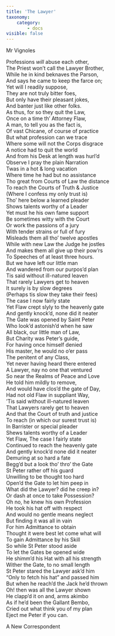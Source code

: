 ```yaml
---
title: 'The Lawyer'
taxonomy:
    category:
        - docs
visible: false
---
```


<div class="author">Mr Vignoles</div>  

Professions *will* abuse each other,  
The Priest won’t call the Lawyer Brother,  
While he in kind beknaves the Parson,  
And says he came to keep the farce on;  
Yet will I readily suppose,  
They are not truly bitter foes,  
But only have their pleasant jokes,  
And banter just like other folks.  
As thus, for so they quit the Law,  
Once on a time th’ Attorney Flaw,  
A man, to tell you as the fact is,  
Of vast Chicane, of course of practice  
But what profession can we trace  
Where some will not the Corps disgrace  
A notice had to quit the world  
And from his Desk at length was hurl’d  
Observe I pray the plain Narration  
Twas in a hot & long vacation  
Where time he had but no assistance  
Tho great from Courts of Law the distance  
To reach the Courts of Truth & Justice  
(Where I confess my only trust is)  
Tho’ here below a learned pleader  
Shows talents worthy of a Leader  
Yet must he his own fame support  
Be sometimes witty with the Court  
Or work the passions of a jury  
With tender strains or full of fury  
Misleads them all tho’ twelve apostles  
While with new Law the Judge he jostles  
And makes them all give up their pow’rs  
To Speeches of at least three hours.  
But we have left our little man  
And wandered from our purpos’d plan  
Tis said without ill-natured leaven  
<span data-tippy="If ever" class="green">That rarely</span> Lawyers get to heaven  
It surely is by slow degrees  
(Perhaps tis slow they take their fees)  
The case I now fairly state  
<span data-tippy="Flaw reach’d at length to Heaven’s high gate" class="green">Yet Flaw crept slyly to the heavenly gate</span>  
<span data-tippy="Quite spent her rapt" class="green">And gently knock’d</span>, none did it neater  
The Gate was opened by Saint Peter  
Who look’d astonish’d when he saw  
All black, our little man of Law,  
But Charity was Peter’s guide,  
For having once himself denied  
His master, he would no o’er pass  
The penitent of any Class,  
Yet never having heard there entered  
A Lawyer, nay no one that ventured  
<span data-tippy="Within" class="green">So near</span> the Realms of Peace and Love  
He told him mildly to remove,  
And would have clos’d the gate of Day,  
Had not old Flaw in suppliant Way,  
’Tis said without ill-natured leaven  
That Lawyers rarely get to heaven  
And that the Court of truth and justice  
To reach (in which our surest trust is)  
In Barrister or special pleader  
Shews talents worthy of a Leader  
Yet Flaw, The case I fairly state  
Continued to reach the heavenly gate  
And gently knock’d none did it neater  
Demuring at so hard a fate  
Begg’d but a look tho’ thro’ the Gate  
St Peter rather off his guard  
Unwilling to be thought too hard  
Open’d the Gate to let him peep in  
What did the Lawyer? did he creep in?  
Or dash at once to take Possession?  
Oh no, he knew his own Profession  
He took his hat off with respect  
And would no gentle means neglect  
But finding it was all in vain  
For him Admittance to obtain  
Thought it were best let come what will  
To gain Admittance by his Skill  
So while St Peter stood aside  
To let the Gates be opened wide  
He shimm’d his Hat with all his strength  
Wither the Gate, to no small length  
St Peter stared the Lawyer ask’d him  
“Only to fetch his hat” and passed him  
But when he reach’d the Jack he’d thrown  
Oh! then was all the Lawyer shown  
He clapp’d it on and, arms akimbo  
As if he’d been the Gallant Bembo,  
Cried out what think you of my plan  
Eject me Peter if you can.  
  
A New Correspondent